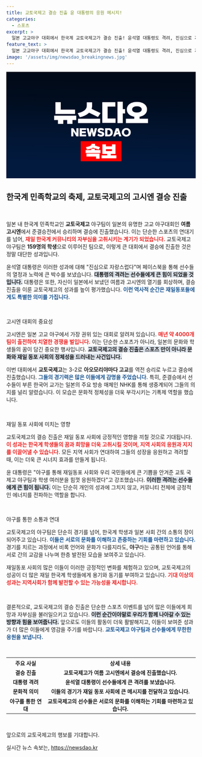 ```yaml
---
title: 교토국제고 결승 진출 윤 대통령의 응원 메시지!
categories:
  - 스포츠
excerpt: >
  일본 고교야구 대회에서 한국계 교토국제고가 결승 진출! 윤석열 대통령도 격려, 진심으로 자랑스럽다 고시엔의 열기를 느끼며 학생들의 열정에 큰 박수를 보냅니다. 이들의 역전승과 도전이 남긴 감동을 놓치지 마세요!
feature_text: >
  일본 고교야구 대회에서 한국계 교토국제고가 결승 진출! 윤석열 대통령도 격려, 진심으로 자랑스럽다 고시엔의 열기를 느끼며 학생들의 열정에 큰 박수를 보냅니다. 이들의 역전승과 도전이 남긴 감동을 놓치지 마세요!
image: '/assets/img/newsdao_breakingnews.jpg'
---
```


<p><img src="/assets/img/newsdao_breakingnews.jpg" alt="koreaapp 속보" /></p>

<h2 data-ke-size="size26">한국계 민족학교의 축제, 교토국제고의 고시엔 결승 진출</h2>

<p data-ke-size="size16">&nbsp;</p>

<p>일본 내 한국계 민족학교인 <strong>교토국제고</strong> 야구팀이 일본의 유명한 고교 야구대회인 <strong>여름 고시엔</strong>에서 준결승전에서 승리하며 결승에 진출했습니다. 이는 단순한 스포츠의 연대기를 넘어, <b><span style="color: #ee2323;">재일 한국계 커뮤니티의 자부심을 고취시키는 계기가 되었습니다.</span></b>  교토국제고 야구팀은 <strong>159명의 학생</strong>으로 이루어진 팀으로, 이렇게 큰 대회에서 결승에 진출한 것은 정말 대단한 성과입니다. </p>

<p>윤석열 대통령은 이러한 성과에 대해 "진심으로 자랑스럽다"며 페이스북을 통해 선수들의 열정과 노력에 큰 박수를 보냈습니다. <b><span style="background-color: #21538527;">대통령의 격려는 선수들에게 큰 힘이 되었을 것입니다.</span></b>  대통령은 또한, 자신이 일본에서 보냈던 여름과 고시엔의 열기를 회상하며, 결승 진출을 이룬 교토국제고의 성과를 높이 평가했습니다. <b><span style="color: #1a5490;">이런 역사적 순간은 재일동포들에게도 특별한 의미를 가집니다.</span></b> </p>

<p data-ke-size="size16">&nbsp;</p>

<p>고시엔 대회의 중요성</p>

<p>고시엔은 일본 고교 야구에서 가장 권위 있는 대회로 알려져 있습니다. <b><span style="color: #ee2323;">매년 약 4000개 팀이 출전하여 치열한 경쟁을 벌입니다.</span></b>  이는 단순한 스포츠가 아니라, 일본의 문화와 학생들의 꿈이 담긴 중요한 행사입니다. <b><span style="background-color: #21538527;">교토국제고의 결승 진출은 스포츠 만이 아니라 문화와 재일 동포 사회의 정체성을 드러내는 사건입니다.</span></b></p>

<p>이번 대회에서 <strong>교토국제고</strong>는 3-2로 <strong>아오모리야마다 고교</strong>를 역전 승리로 누르고 결승에 진출했습니다. <b><span style="color: #1a5490;">그들의 경기력은 많은 이들에게 감명을 주었습니다.</span></b>  특히, 준결승에서 선수들이 부른 한국어 교가는 일본의 주요 방송 매체인 NHK를 통해 생중계되어 그들의 의지를 널리 알렸습니다. 이 모습은 문화적 정체성을 더욱 부각시키는 기폭제 역할을 했습니다.</p>

<p data-ke-size="size16">&nbsp;</p>

<p>재일 동포 사회에 미치는 영향</p>

<p>교토국제고의 결승 진출은 재일 동포 사회에 긍정적인 영향을 끼칠 것으로 기대됩니다. <b><span style="color: #ee2323;">이 성과는 한국계 학생들의 꿈과 희망을 더욱 고취시킬 것이며, 지역 사회의 응원과 지지를 이끌어낼 수 있습니다.</span></b>  모든 지역 사회가 연대하여 그들의 성장을 응원하고 격려할 때, 이는 더욱 큰 시너지 효과를 만들게 됩니다. </p>

<p>윤 대통령은 "야구를 통해 재일동포 사회와 우리 국민들에게 큰 기쁨을 안겨준 교토 국제고 야구팀과 학생 여러분을 힘껏 응원하겠다"고 강조했습니다. <b><span style="background-color: #21538527;">이러한 격려는 선수들에게 큰 힘이 됩니다.</span></b> 이는 단순히 개인의 성과에 그치지 않고, 커뮤니티 전체에 긍정적인 에너지를 전파하는 역할을 합니다.</p>

<p data-ke-size="size16">&nbsp;</p>

<p>야구를 통한 소통과 연대</p>

<p>교토국제고의 야구팀은 단순히 경기를 넘어, 한국계 학생과 일본 사회 간의 소통의 장이 되어주고 있습니다. <b><span style="color: #1a5490;">이들은 서로의 문화를 이해하고 존중하는 기회를 마련하고 있습니다.</span></b>  경기를 치르는 과정에서 비록 언어와 문화가 다를지라도, <strong>야구</strong>라는 공통된 언어를 통해 서로 간의 교감을 나누며 한층 발전된 모습을 보여주고 있습니다.</p>

<p>재일동포 사회의 많은 이들이 이러한 긍정적인 변화를 체험하고 있으며, 교토국제고의 성공이 더 많은 재일 한국계 학생들에게 용기와 동기를 부여하고 있습니다. <b><span style="color: #ee2323;">기대 이상의 성과는 지역사회가 함께 발전할 수 있는 가능성을 제시합니다.</span></b> </p>

<p data-ke-size="size16">&nbsp;</p>

<p>결론적으로, 교토국제고의 결승 진출은 단순한 스포츠 이벤트를 넘어 많은 이들에게 희망과 자부심을 불러일으키고 있습니다. <b><span style="background-color: #21538527;">이런 순간이야말로 우리가 함께 나아갈 수 있는 방향과 힘을 보여줍니다.</span></b>  앞으로도 이들의 활동이 더욱 활발해지고, 이들이 보여준 성과가 더 많은 이들에게 영감을 주기를 바랍니다. <b><span style="color: #1a5490;">교토국제고 야구팀과 선수들에게 무한한 응원을 보냅니다.</span></b></p>

<p data-ke-size="size16">&nbsp;</p>

<table>
  <tr>
    <th style="text-align: center;">주요 사실</th>
    <th style="text-align: center;">상세 내용</th>
  </tr>
  <tr>
    <td style="text-align: center; height: 17px;"><b>결승 진출</b></td>
    <td style="text-align: center; height: 17px;"><b>교토국제고가 여름 고시엔에서 결승에 진출했습니다.</b></td>
  </tr>
  <tr>
    <td style="text-align: center; height: 17px;"><b>대통령 격려</b></td>
    <td style="text-align: center; height: 17px;"><b>윤석열 대통령이 선수들에게 큰 격려를 보냈습니다.</b></td>
  </tr>
  <tr>
    <td style="text-align: center; height: 17px;"><b>문화적 의미</b></td>
    <td style="text-align: center; height: 17px;"><b>이들의 경기가 재일 동포 사회에 큰 메시지를 전달하고 있습니다.</b></td>
  </tr>
  <tr>
    <td style="text-align: center; height: 17px;"><b>야구를 통한 연대</b></td>
    <td style="text-align: center; height: 17px;"><b>교토국제고의 선수들은 서로의 문화를 이해하는 기회를 마련하고 있습니다.</b></td>
  </tr>
</table>

<p data-ke-size="size16">&nbsp;</p>

<p>앞으로의 교토국제고의 행보를 기대합니다.</p>
실시간 뉴스 속보는, <a href="https://newsdao.kr" rel="dofollow">https://newsdao.kr</a>


